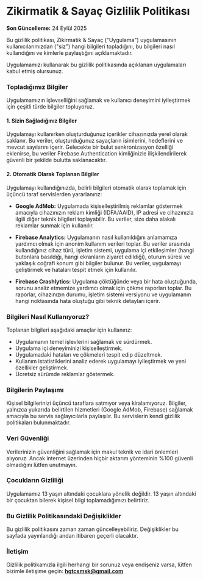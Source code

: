 # Zikirmatik & Sayaç Gizlilik Politikası

**Son Güncelleme:** 24 Eylül 2025

Bu gizlilik politikası, Zikirmatik & Sayaç ("Uygulama") uygulamasının kullanıcılarımızdan ("siz") hangi bilgileri topladığını, bu bilgileri nasıl kullandığını ve kimlerle paylaştığını açıklamaktadır.

Uygulamamızı kullanarak bu gizlilik politikasında açıklanan uygulamaları kabul etmiş olursunuz.

### Topladığımız Bilgiler

Uygulamamızın işlevselliğini sağlamak ve kullanıcı deneyimini iyileştirmek için çeşitli türde bilgiler topluyoruz.

#### 1. Sizin Sağladığınız Bilgiler
Uygulamayı kullanırken oluşturduğunuz içerikler cihazınızda yerel olarak saklanır. Bu veriler, oluşturduğunuz sayaçların isimlerini, hedeflerini ve mevcut sayılarını içerir. Gelecekte bir bulut senkronizasyon özelliği eklenirse, bu veriler Firebase Authentication kimliğinizle ilişkilendirilerek güvenli bir şekilde bulutta saklanacaktır.

#### 2. Otomatik Olarak Toplanan Bilgiler
Uygulamayı kullandığınızda, belirli bilgileri otomatik olarak toplamak için üçüncü taraf servislerden yararlanırız:

* **Google AdMob:** Uygulamada kişiselleştirilmiş reklamlar göstermek amacıyla cihazınızın reklam kimliği (IDFA/AAID), IP adresi ve cihazınızla ilgili diğer teknik bilgileri toplayabilir. Bu veriler, size daha alakalı reklamlar sunmak için kullanılır.

* **Firebase Analytics:** Uygulamanın nasıl kullanıldığını anlamamıza yardımcı olmak için anonim kullanım verileri toplar. Bu veriler arasında kullandığınız cihaz türü, işletim sistemi, uygulama içi etkileşimler (hangi butonlara basıldığı, hangi ekranların ziyaret edildiği), oturum süresi ve yaklaşık coğrafi konum gibi bilgiler bulunur. Bu veriler, uygulamayı geliştirmek ve hataları tespit etmek için kullanılır.

* **Firebase Crashlytics:** Uygulama çöktüğünde veya bir hata oluştuğunda, sorunu analiz etmemize yardımcı olmak için çökme raporları toplar. Bu raporlar, cihazınızın durumu, işletim sistemi versiyonu ve uygulamanın hangi noktasında hata oluştuğu gibi teknik detayları içerir.

### Bilgileri Nasıl Kullanıyoruz?

Toplanan bilgileri aşağıdaki amaçlar için kullanırız:
* Uygulamanın temel işlevlerini sağlamak ve sürdürmek.
* Uygulama içi deneyiminizi kişiselleştirmek.
* Uygulamadaki hataları ve çökmeleri tespit edip düzeltmek.
* Kullanım istatistiklerini analiz ederek uygulamayı iyileştirmek ve yeni özellikler geliştirmek.
* Ücretsiz sürümde reklamlar göstermek.

### Bilgilerin Paylaşımı

Kişisel bilgilerinizi üçüncü taraflara satmıyor veya kiralamıyoruz. Bilgiler, yalnızca yukarıda belirtilen hizmetleri (Google AdMob, Firebase) sağlamak amacıyla bu servis sağlayıcılarla paylaşılır. Bu servislerin kendi gizlilik politikaları bulunmaktadır.

### Veri Güvenliği

Verilerinizin güvenliğini sağlamak için makul teknik ve idari önlemleri alıyoruz. Ancak internet üzerinden hiçbir aktarım yönteminin %100 güvenli olmadığını lütfen unutmayın.

### Çocukların Gizliliği

Uygulamamız 13 yaşın altındaki çocuklara yönelik değildir. 13 yaşın altındaki bir çocuktan bilerek kişisel bilgi toplamadığımızı belirtiriz.

### Bu Gizlilik Politikasındaki Değişiklikler

Bu gizlilik politikasını zaman zaman güncelleyebiliriz. Değişiklikler bu sayfada yayınlandığı andan itibaren geçerli olacaktır.

### İletişim

Gizlilik politikamızla ilgili herhangi bir sorunuz veya endişeniz varsa, lütfen bizimle iletişime geçin:
**hgtcsmsk@gmail.com**
